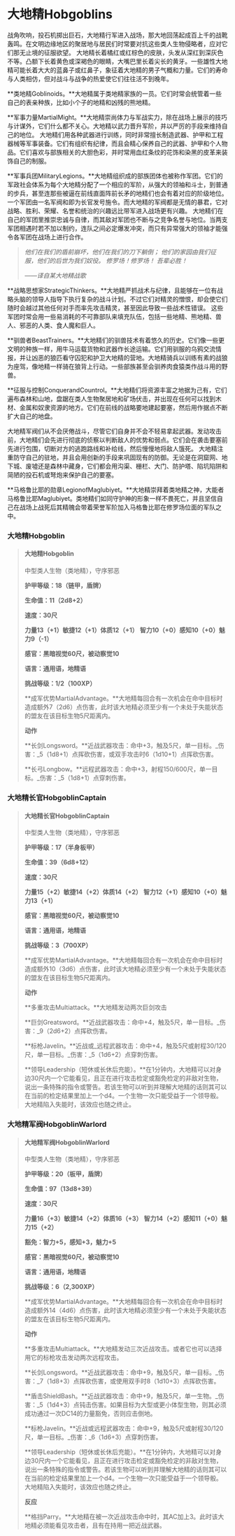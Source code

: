 # 大地精Hobgoblins

战角吹响，投石机掷出巨石，大地精行军进入战场，那大地回荡起成百上千的战靴轰鸣。在文明边缘地区的聚居地与居民们时常要对抗这些类人生物侵略者，应对它们那无止境的征服欲望。
大地精长着橘红或红棕色的皮肤，头发从深红到深灰色不等。凸额下长着黄色或深褐色的眼睛，大嘴巴里长着尖长的黄牙。一些雄性大地精可能长着大大的蓝鼻子或红鼻子，象征着大地精的男子气概和力量。它们的寿命与人类相仿，但对战斗与战争的热爱使它们往往活不到晚年。

**类地精Goblinoids。**大地精属于类地精家族的一员。它们时常会统管着一些自己的表亲种族，比如小个子的地精和凶残的熊地精。

**军事力量MartialMight。**大地精崇尚体力与军战实力，除在战场上展示的技巧与计谋外，它们什么都不关心。大地精以武力晋升军阶，并以严厉的手段来维持自己的地位。
大地精们用各种武器进行训练，同时非常擅长制造武器、护甲和工程器械等军事装备。它们有组织有纪律，而且会精心保养自己的武器、护甲和个人物品。它们喜欢与部族相关的大胆色彩，并时常用血红条纹的花饰和染黑的皮革来装饰自己的制服。

**军事兵团MilitaryLegions。**大地精组织成的部族团体也被称作军团。它们的军政社会体系为每个大地精分配了一个相应的军阶，从强大的领袖和斗士，到普通的步兵，甚至连那些被逼在前线直面阵前长矛的地精们也会有着对应的阶级地位。一个军团由一名军阀和即为长官发号施令。而大地精的军阀都是无情的暴君，它对战略、胜利、荣耀、名誉和统治的兴趣远比带军进入战场更有兴趣。
大地精们在自己的军团里推崇忠诚与自律，而其敌对军团也不断与之竞争名誉与地位。当两支军团相遇时若不加以制约，连队之间必定爆发冲突，而只有异常强大的领袖才能强令各军团在战场上进行合作。

> _他们在我们的盾前崩坏，他们在我们的刀下躺倒；_
> _他们的家园由我们征服，他们的后世为我们奴役。_
> _修罗场！修罗场！_
> _吾辈必胜！_
>
> _——译自某大地精战歌_

**战略思想家StrategicThinkers。**大地精严抓战术与纪律，且能够在一位有战略头脑的领导人指导下执行复杂的战斗计划。不过它们对精灵的憎恨，却会使它们随时会越过其他任何对手而率先攻击精灵，甚至因此导致一些战术性错误。
这些军团时常会用一些易消耗的不可靠部队来填充队伍，包括一些地精、熊地精、兽人、邪恶的人类、食人魔和巨人。

**驯兽者BeastTrainers。**大地精们的驯兽技术有着悠久的历史。它们像一些更文明的种族一样，用牛马运载货物和武器作长途运输。它们用驯服的乌鸦交流情报，并让凶恶的狼匹看守囚犯和护卫大地精的营地。大地精骑兵以训练有素的战狼为座驾，像地精一样骑在狼背上行动。一些部族甚至会驯养肉食猿类作战斗用的野兽。

**征服与控制ConquerandCountrol。**大地精们将资源丰富之地据为己有，它们遍布森林和山地，盘踞在类人生物聚居地和矿场伏击，并出现在任何可以找到木材、金属和奴隶资源的地方。它们在前线的战略要地建起要塞，然后用作据点不断扩大自己的地盘。

大地精军阀们从不会厌倦战斗，尽管它们自身并不会不轻易拿起武器。发动攻击前，大地精们会先进行彻底的侦察以判断敌人的优势和弱点。它们会在袭击要塞前先进行包围，切断对方的逃跑路线和补给线，然后慢慢地将敌人饿死。
大地精注重防守自己的驻地，并且会用创新的手段来巩固现有的防御。无论是在洞窟网、地下城、废墟还是森林中藏身，它们都会用沟渠、栅栏、大门、防护塔、陷坑陷阱和简陋的投石机或弩炮来保护自己的要塞。

**马格鲁比耶的勋章LegionofMaglubiyet。**大地精崇拜着类地精之神，大能者马格鲁比耶Maglubiyet。类地精们如同守护神的形象一样不畏死亡，并且坚信自己在战场上战死后其精魄会带着荣誉军阶加入马格鲁比耶在修罗场位面的军队之中。

### 大地精Hobgoblin

> #### 大地精Hobgoblin
>
> 中型类人生物（类地精），守序邪恶
>
> **护甲等级：18（链甲，盾牌）**
>
> **生命值：11（2d8+2）**
>
> **速度：30尺**
>
> **力量13（+1）敏捷12（+1）体质12（+1）**
> **智力10（+0）感知10（+0）魅力9（-1）**
>
> **感官：黑暗视觉60尺，被动察觉10**
>
> **语言：通用语，地精语**
>
> **挑战等级：1/2（100XP）**
>
> **成军优势MartialAdvantage。**大地精每回合有一次机会在命中目标时造成额外7（2d6）点伤害，此时该大地精必须至少有一个未处于失能状态的盟友在该目标生物5尺距离内。
>
> **动作**
>
> **长剑Longsword。**近战武器攻击：命中+3，触及5尺，单一目标。_伤害：_5（1d8+1）点挥砍伤害，或双手攻击时6（1d10+1）点挥砍伤害。
>
> **长弓Longbow。**远程武器攻击：命中+3，射程150/600尺，单一目标。_伤害：_5（1d8+1）点穿刺伤害。

### 大地精长官HobgoblinCaptain

> #### 大地精长官HobgoblinCaptain
>
> 中型类人生物（类地精），守序邪恶
>
> **护甲等级：17（半身板甲）**
>
> **生命值：39（6d8+12）**
>
> **速度：30尺**
>
> **力量15（+2）敏捷14（+2）体质14（+2）**
> **智力12（+1）感知10（+0）魅力13（+1）**
>
> **感官：黑暗视觉60尺，被动察觉10**
>
> **语言：通用语，地精语**
>
> **挑战等级：3（700XP）**
>
> **成军优势MartialAdvantage。**大地精每回合有一次机会在命中目标时造成额外10（3d6）点伤害，此时该大地精必须至少有一个未处于失能状态的盟友在该目标生物5尺距离内。
>
> **动作**
>
> **多重攻击Multiattack。**大地精发动两次巨剑攻击
>
> **巨剑Greatsword。**近战武器攻击：命中+4，触及5尺，单一目标。_伤害：_9（2d6+2）点挥砍伤害。
>
> **标枪Javelin。**近战或_远程武器攻击：命中+4，触及5尺或射程30/120尺，单一目标。_伤害：_5（1d6+2）点穿刺伤害。
>
> **领导Leadership（短休或长休后充能）。**在1分钟内，大地精可以对身边30尺内一个它能看见，且正在进行攻击检定或豁免检定的非敌对生物，说出一条特殊的指令或警告。若该生物可以听到并理解大地精的话则其可以在当前的检定结果里加上一个d4。一个生物一次只能受益于一个领导骰。大地精陷入失能时，该效应也随之终止。

### 大地精军阀HobgoblinWarlord

> #### 大地精军阀HobgoblinWarlord
>
> 中型类人生物（类地精），守序邪恶
>
> **护甲等级：20（板甲，盾牌）**
>
> **生命值：97（13d8+39）**
>
> **速度：30尺**
>
> **力量16（+3）敏捷14（+2）体质16（+3）**
> **智力14（+2）感知11（+0）魅力15（+2）**
>
> **豁免：智力+5，感知+3，魅力+5**
>
> **感官：黑暗视觉60尺，被动察觉10**
>
> **语言：通用语，地精语**
>
> **挑战等级：6（2,300XP）**
>
> **成军优势MartialAdvantage。**大地精每回合有一次机会在命中目标时造成额外14（4d6）点伤害，此时该大地精必须至少有一个未处于失能状态的盟友在该目标生物5尺距离内。
>
> **动作**
>
> **多重攻击Multiattack。**大地精发动三次近战攻击。或者它也可以选择用它的标枪攻击发动两次远程攻击。
>
> **长剑Longsword。**近战武器攻击：命中+9，触及5尺，单一目标。_伤害：_7（1d8+3）点挥砍伤害，或使用双手时8（1d10+3）点挥砍伤害。
>
> **盾击ShieldBash。**近战武器攻击：命中+9，触及5尺，单一生物。_伤害：_5（1d4+3）点钝击伤害。如果目标为大型或更小体型生物，则其必须成功通过一次DC14的力量豁免，否则应击倒地。
>
> **标枪Javelin。**近战或远程武器攻击：命中+9，触及5尺或射程30/120尺，单一目标。_伤害：_6（1d6+3）点穿刺伤害。
>
> **领导Leadership（短休或长休后充能）。**在1分钟内，大地精可以对身边30尺内一个它能看见，且正在进行攻击检定或豁免检定的非敌对生物，说出一条特殊的指令或警告。若该生物可以听到并理解大地精的话则其可以在当前的检定结果里加上一个d4。一个生物一次只能受益于一个领导骰。大地精陷入失能时，该效应也随之终止。
>
> **反应**
>
> **格挡Parry。**大地精在被一次近战攻击命中时，其AC加上3。此时该大地精必须能看见攻击者，且有在持用一把近战武器。
